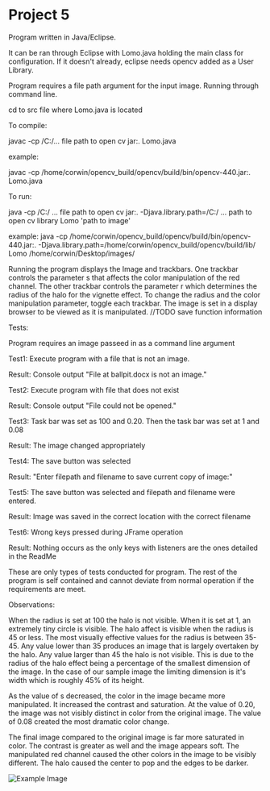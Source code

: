 # Project 5

Program written in Java/Eclipse.

It can be ran through Eclipse with Lomo.java holding the main class for configuration. If it doesn't already, eclipse needs opencv added as a User Library.

Program requires a file path argument for the input image. 
Running through command line.

cd to src file where Lomo.java is located

To compile:

javac -cp /C:/... file path to open cv jar:. Lomo.java

example:

javac -cp /home/corwin/opencv_build/opencv/build/bin/opencv-440.jar:. Lomo.java

To run:

java -cp /C:/ ... file path to open cv jar:. -Djava.library.path=/C:/ ... path to open cv library  Lomo 'path to image'

example: java -cp /home/corwin/opencv_build/opencv/build/bin/opencv-440.jar:.  -Djava.library.path=/home/corwin/opencv_build/opencv/build/lib/ Lomo /home/corwin/Desktop/images/


Running the program displays the Image and trackbars. One trackbar controls the parameter s that affects the color manipulation of the red channel. The other trackbar controls the parameter r which determines the radius of the halo for the vignette effect. 
To change the radius and the color manipulation parameter, toggle each trackbar.
The image is set in a display browser to be viewed as it is manipulated. //TODO save function information


Tests:

Program requires an image passeed in as a command line argument

Test1:
Execute program with a file that is not an image.

Result: Console output "File at ballpit.docx is not an image."

Test2:
Execute program with file that does not exist

Result: Console output "File could not be opened."

Test3:
Task bar was set as 100 and 0.20. Then the task bar was set at 1 and 0.08

Result: The image changed appropriately 

Test4:
The save button was selected 

Result: "Enter filepath and filename to save current copy of image:"

Test5:
The save button was selected and filepath and filename were entered. 

Result: Image was saved in the correct location with the correct filename

Test6:
Wrong keys pressed during JFrame operation

Result: Nothing occurs as the only keys with listeners are the ones detailed in the ReadMe

These are only types of tests conducted for program. The rest of the program is self contained and cannot deviate from normal operation if the requirements are meet.


Observations:

When the radius is set at 100 the halo is not visible. When it is set at 1, an extremely tiny circle is visible. The halo affect is visible when the radius is 45 or less. The most visually effective values for the radius is between 35-45. Any value lower than 35 produces an image that is largely overtaken by the halo. Any value larger than 45 the halo is not visible. This is due to the radius of the halo effect being a percentage of the smallest dimension of the image. In the case of our sample image the limiting dimension is it's width which is roughly 45% of its height.

As the value of s decreased, the color in the image became more manipulated. It increased the contrast and saturation. At the value of 0.20, the image was not visibly distinct in color from the original image. The value of 0.08 created the most dramatic color change. 

The final image compared to the original image is far more saturated in color. The contrast is greater as well and the image appears soft. The manipulated red channel caused the other colors in the image to be visibly different. The halo caused the center to pop and the edges to be darker.

![Example Image](https://gitlab.cs.ecu.edu/digital-image-processing/project-5/-/blob/master/example.JPG)
